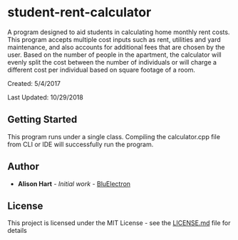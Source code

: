 # student-rent-calculator

A program designed to aid students in calculating home monthly rent costs. This program accepts multiple cost inputs such as rent, utilities and yard maintenance, and also accounts for additional fees that are chosen by the user. 
Based on the number of people in the apartment, the calculator will evenly split the cost between the number of individuals or will charge a different cost per individual based on square footage of a room. 

Created: 5/4/2017

Last Updated: 10/29/2018

## Getting Started

This program runs under a single class. Compiling the calculator.cpp file from CLI or IDE will successfully run the program. 

## Author

* **Alison Hart** - *Initial work* - [BluElectron](https://github.com/BluElectron)

## License

This project is licensed under the MIT License - see the [LICENSE.md](LICENSE.md) file for details


